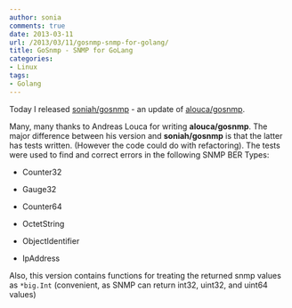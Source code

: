 ```yaml
---
author: sonia
comments: true
date: 2013-03-11
url: /2013/03/11/gosnmp-snmp-for-golang/
title: GoSnmp - SNMP for GoLang
categories:
- Linux
tags:
- Golang
---
```


Today I released [soniah/gosnmp](http://github.com/soniah/gosnmp) - an update of [alouca/gosnmp](http://github.com/alouca).

Many, many thanks to Andreas Louca for writing **alouca/gosnmp**. The major difference between his version and **soniah/gosnmp** is that the latter has tests written. (However the code could do with refactoring). The tests were used to find and correct errors in the following SNMP BER Types:



	
  * Counter32

	
  * Gauge32

	
  * Counter64

	
  * OctetString

	
  * ObjectIdentifier

	
  * IpAddress


Also, this version contains functions for treating the returned snmp values as `*big.Int` (convenient, as SNMP can return int32, uint32, and uint64 values)


